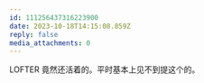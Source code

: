 ```yaml
---
id: 111256437316223900
date: 2023-10-18T14:15:08.859Z
reply: false
media_attachments: 0
---
```


LOFTER 竟然还活着的。平时基本上见不到提这个的。

